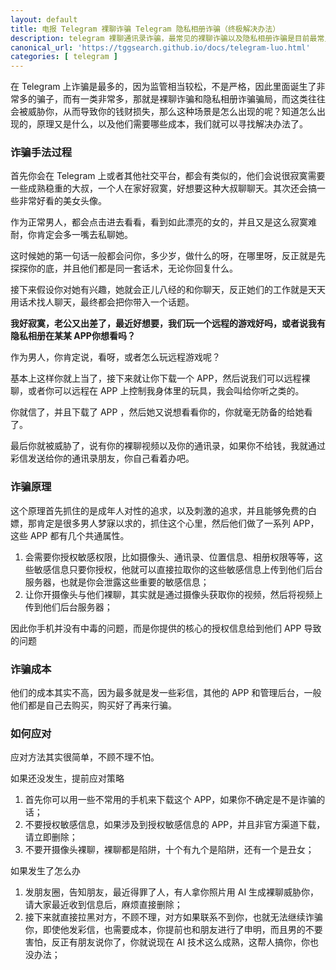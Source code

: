 ```yaml
---
layout: default
title: 电报 Telegram 裸聊诈骗 Telegram 隐私相册诈骗（终极解决办法）
description: telegram 裸聊通讯录诈骗，最常见的裸聊诈骗以及隐私相册诈骗是目前最常见的诈骗问题，遇到不要慌张，这篇文章提供你最安全的处理办法。
canonical_url: 'https://tggsearch.github.io/docs/telegram-luo.html'
categories: [ telegram ]
---
```

在 Telegram 上诈骗是最多的，因为监管相当较松，不是严格，因此里面诞生了非常多的骗子，而有一类非常多，那就是裸聊诈骗和隐私相册诈骗骗局，而这类往往会被威胁你，从而导致你的钱财损失，那么这种场景是怎么出现的呢？知道怎么出现的，原理又是什么，以及他们需要哪些成本，我们就可以寻找解决办法了。

### 诈骗手法过程
首先你会在 Telegram 上或者其他社交平台，都会有类似的，他们会说很寂寞需要一些成熟稳重的大叔，一个人在家好寂寞，好想要这种大叔聊聊天。其次还会搞一些非常好看的美女头像。

作为正常男人，都会点击进去看看，看到如此漂亮的女的，并且又是这么寂寞难耐，你肯定会多一嘴去私聊她。

这时候她的第一句话一般都会问你，多少岁，做什么的呀，在哪里呀，反正就是先探探你的底，并且他们都是同一套话术，无论你回复什么。

接下来假设你对她有兴趣，她就会正儿八经的和你聊天，反正她们的工作就是天天用话术找人聊天，最终都会把你带入一个话题。

**我好寂寞，老公又出差了，最近好想要，我们玩一个远程的游戏好吗，或者说我有隐私相册在某某 APP你想看吗？**

作为男人，你肯定说，看呀，或者怎么玩远程游戏呢？

基本上这样你就上当了，接下来就让你下载一个 APP，然后说我们可以远程裸聊，或者你可以远程在 APP 上控制我身体里的玩具，我会叫给你听之类的。

你就信了，并且下载了 APP ，然后她又说想看看你的，你就毫无防备的给她看了。

最后你就被威胁了，说有你的裸聊视频以及你的通讯录，如果你不给钱，我就通过彩信发送给你的通讯录朋友，你自己看着办吧。

### 诈骗原理
这个原理首先抓住的是成年人对性的追求，以及刺激的追求，并且能够免费的白嫖，那肯定是很多男人梦寐以求的，抓住这个心里，然后他们做了一系列 APP，这些 APP 都有几个共通属性。

1. 会需要你授权敏感权限，比如摄像头、通讯录、位置信息、相册权限等等，这些敏感信息只要你授权，他就可以直接拉取你的这些敏感信息上传到他们后台服务器，也就是你会泄露这些重要的敏感信息；
2. 让你开摄像头与他们裸聊，其实就是通过摄像头获取你的视频，然后将视频上传到他们后台服务器；

因此你手机并没有中毒的问题，而是你提供的核心的授权信息给到他们 APP 导致的问题

### 诈骗成本
他们的成本其实不高，因为最多就是发一些彩信，其他的 APP 和管理后台，一般他们都是自己去购买，购买好了再来行骗。

### 如何应对
应对方法其实很简单，不顾不理不怕。

如果还没发生，提前应对策略

1. 首先你可以用一些不常用的手机来下载这个 APP，如果你不确定是不是诈骗的话；
2. 不要授权敏感信息，如果涉及到授权敏感信息的 APP，并且非官方渠道下载，请立即删除；
3. 不要开摄像头裸聊，裸聊都是陷阱，十个有九个是陷阱，还有一个是丑女；

如果发生了怎么办

1. 发朋友圈，告知朋友，最近得罪了人，有人拿你照片用 AI 生成裸聊威胁你，请大家最近收到信息后，麻烦直接删除；
2. 接下来就直接拉黑对方，不顾不理，对方如果联系不到你，也就无法继续诈骗你，即使他发彩信，也需要成本，你提前也和朋友进行了申明，而且男的不要害怕，反正有朋友说你了，你就说现在 AI 技术这么成熟，这帮人搞你，你也没办法；
